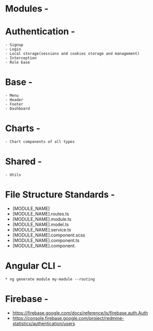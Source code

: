 # Modules -

# Authentication -

    - Signup
    - Login
    - Local storage(sessions and cookies storage and management)
    - Interception
    - Role base

# Base -

    - Menu
    - Header
    - Footer
    - Dashboard

# Charts -

    - Chart components of all types

# Shared -

    - Utils

# File Structure Standards -

- [MODULE_NAME]
- [MODULE_NAME].routes.ts
- [MODULE_NAME].module.ts
- [MODULE_NAME].model.ts
- [MODULE_NAME].service.ts
- [MODULE_NAME].component.scss
- [MODULE_NAME].component.ts
- [MODULE_NAME].component.

# Angular CLI -

    * ng generate module my-module --routing

# Firebase -

- https://firebase.google.com/docs/reference/js/firebase.auth.Auth
- https://console.firebase.google.com/project/redmine-statistics/authentication/users
